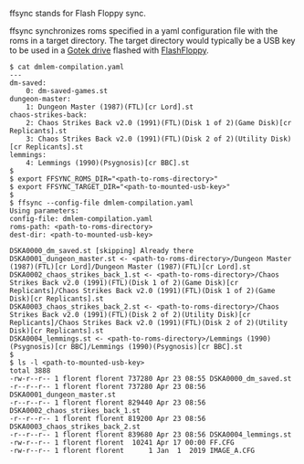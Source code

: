 ffsync stands for Flash Floppy sync.

ffsync synchronizes roms specified in a yaml configuration file with
the roms in a target directory.  The target directory would typically
be a USB key to be used in a [Gotek drive][1] flashed with
[FlashFloppy][2].

```
$ cat dmlem-compilation.yaml
---
dm-saved:
    0: dm-saved-games.st
dungeon-master:
    1: Dungeon Master (1987)(FTL)[cr Lord].st
chaos-strikes-back:
    2: Chaos Strikes Back v2.0 (1991)(FTL)(Disk 1 of 2)(Game Disk)[cr Replicants].st
    3: Chaos Strikes Back v2.0 (1991)(FTL)(Disk 2 of 2)(Utility Disk)[cr Replicants].st
lemmings:
    4: Lemmings (1990)(Psygnosis)[cr BBC].st
$
$ export FFSYNC_ROMS_DIR="<path-to-roms-directory>"
$ export FFSYNC_TARGET_DIR="<path-to-mounted-usb-key>"
$
$ ffsync --config-file dmlem-compilation.yaml
Using parameters:
config-file: dmlem-compilation.yaml
roms-path: <path-to-roms-directory>
dest-dir: <path-to-mounted-usb-key>

DSKA0000_dm_saved.st [skipping] Already there
DSKA0001_dungeon_master.st <- <path-to-roms-directory>/Dungeon Master (1987)(FTL)[cr Lord]/Dungeon Master (1987)(FTL)[cr Lord].st
DSKA0002_chaos_strikes_back_1.st <- <path-to-roms-directory>/Chaos Strikes Back v2.0 (1991)(FTL)(Disk 1 of 2)(Game Disk)[cr Replicants]/Chaos Strikes Back v2.0 (1991)(FTL)(Disk 1 of 2)(Game Disk)[cr Replicants].st
DSKA0003_chaos_strikes_back_2.st <- <path-to-roms-directory>/Chaos Strikes Back v2.0 (1991)(FTL)(Disk 2 of 2)(Utility Disk)[cr Replicants]/Chaos Strikes Back v2.0 (1991)(FTL)(Disk 2 of 2)(Utility Disk)[cr Replicants].st
DSKA0004_lemmings.st <- <path-to-roms-directory>/Lemmings (1990)(Psygnosis)[cr BBC]/Lemmings (1990)(Psygnosis)[cr BBC].st
$
$ ls -l <path-to-mounted-usb-key>
total 3888
-rw-r--r-- 1 florent florent 737280 Apr 23 08:55 DSKA0000_dm_saved.st
-r--r--r-- 1 florent florent 737280 Apr 23 08:56 DSKA0001_dungeon_master.st
-r--r--r-- 1 florent florent 829440 Apr 23 08:56 DSKA0002_chaos_strikes_back_1.st
-r--r--r-- 1 florent florent 819200 Apr 23 08:56 DSKA0003_chaos_strikes_back_2.st
-r--r--r-- 1 florent florent 839680 Apr 23 08:56 DSKA0004_lemmings.st
-rw-r--r-- 1 florent florent  10241 Apr 17 00:00 FF.CFG
-rw-r--r-- 1 florent florent      1 Jan  1  2019 IMAGE_A.CFG
```

[1]: https://www.gotekemulator.com/
[2]: https://github.com/keirf/flashfloppy
